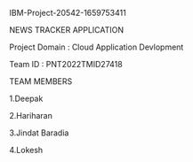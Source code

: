 IBM-Project-20542-1659753411

NEWS TRACKER APPLICATION

Project Domain : Cloud Application Devlopment

Team ID : PNT2022TMID27418

TEAM MEMBERS

1.Deepak

2.Hariharan

3.Jindat Baradia

4.Lokesh

